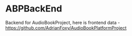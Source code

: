 # ABPBackEnd

Backend for AudioBookProject, here is frontend data - https://github.com/AdrianFoxy/AudioBookPlatformProject
